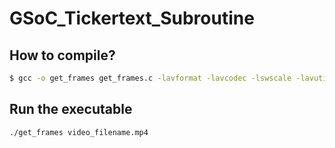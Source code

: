 # GSoC_Tickertext_Subroutine
## How to compile?
```bash
$ gcc -o get_frames get_frames.c -lavformat -lavcodec -lswscale -lavutil -lz
```
## Run the executable
```bash
./get_frames video_filename.mp4
```
